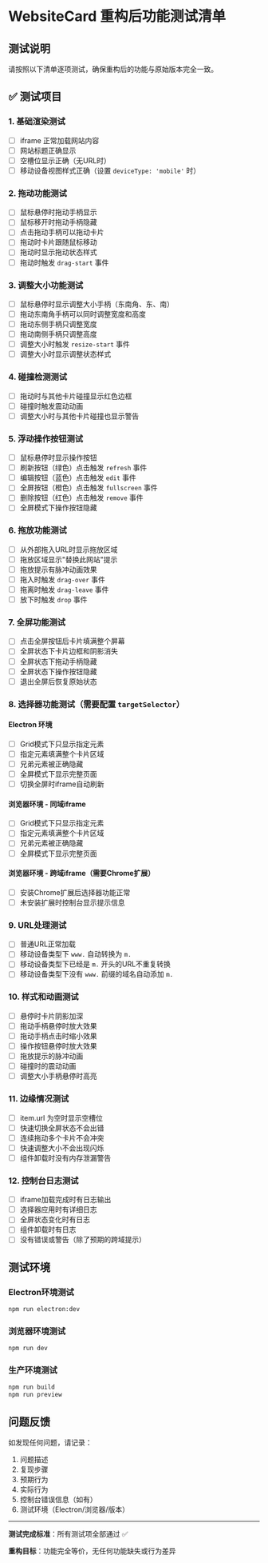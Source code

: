 # WebsiteCard 重构后功能测试清单

## 测试说明
请按照以下清单逐项测试，确保重构后的功能与原始版本完全一致。

## ✅ 测试项目

### 1. 基础渲染测试
- [ ] iframe 正常加载网站内容
- [ ] 网站标题正确显示
- [ ] 空槽位显示正确（无URL时）
- [ ] 移动设备视图样式正确（设置 `deviceType: 'mobile'` 时）

### 2. 拖动功能测试
- [ ] 鼠标悬停时拖动手柄显示
- [ ] 鼠标移开时拖动手柄隐藏
- [ ] 点击拖动手柄可以拖动卡片
- [ ] 拖动时卡片跟随鼠标移动
- [ ] 拖动时显示拖动状态样式
- [ ] 拖动时触发 `drag-start` 事件

### 3. 调整大小功能测试
- [ ] 鼠标悬停时显示调整大小手柄（东南角、东、南）
- [ ] 拖动东南角手柄可以同时调整宽度和高度
- [ ] 拖动东侧手柄只调整宽度
- [ ] 拖动南侧手柄只调整高度
- [ ] 调整大小时触发 `resize-start` 事件
- [ ] 调整大小时显示调整状态样式

### 4. 碰撞检测测试
- [ ] 拖动时与其他卡片碰撞显示红色边框
- [ ] 碰撞时触发震动动画
- [ ] 调整大小时与其他卡片碰撞也显示警告

### 5. 浮动操作按钮测试
- [ ] 鼠标悬停时显示操作按钮
- [ ] 刷新按钮（绿色）点击触发 `refresh` 事件
- [ ] 编辑按钮（蓝色）点击触发 `edit` 事件
- [ ] 全屏按钮（橙色）点击触发 `fullscreen` 事件
- [ ] 删除按钮（红色）点击触发 `remove` 事件
- [ ] 全屏模式下操作按钮隐藏

### 6. 拖放功能测试
- [ ] 从外部拖入URL时显示拖放区域
- [ ] 拖放区域显示"替换此网站"提示
- [ ] 拖放提示有脉冲动画效果
- [ ] 拖入时触发 `drag-over` 事件
- [ ] 拖离时触发 `drag-leave` 事件
- [ ] 放下时触发 `drop` 事件

### 7. 全屏功能测试
- [ ] 点击全屏按钮后卡片填满整个屏幕
- [ ] 全屏状态下卡片边框和阴影消失
- [ ] 全屏状态下拖动手柄隐藏
- [ ] 全屏状态下操作按钮隐藏
- [ ] 退出全屏后恢复原始状态

### 8. 选择器功能测试（需要配置 `targetSelector`）

#### Electron 环境
- [ ] Grid模式下只显示指定元素
- [ ] 指定元素填满整个卡片区域
- [ ] 兄弟元素被正确隐藏
- [ ] 全屏模式下显示完整页面
- [ ] 切换全屏时iframe自动刷新

#### 浏览器环境 - 同域iframe
- [ ] Grid模式下只显示指定元素
- [ ] 指定元素填满整个卡片区域
- [ ] 兄弟元素被正确隐藏
- [ ] 全屏模式下显示完整页面

#### 浏览器环境 - 跨域iframe（需要Chrome扩展）
- [ ] 安装Chrome扩展后选择器功能正常
- [ ] 未安装扩展时控制台显示提示信息

### 9. URL处理测试
- [ ] 普通URL正常加载
- [ ] 移动设备类型下 `www.` 自动转换为 `m.`
- [ ] 移动设备类型下已经是 `m.` 开头的URL不重复转换
- [ ] 移动设备类型下没有 `www.` 前缀的域名自动添加 `m.`

### 10. 样式和动画测试
- [ ] 悬停时卡片阴影加深
- [ ] 拖动手柄悬停时放大效果
- [ ] 拖动手柄点击时缩小效果
- [ ] 操作按钮悬停时放大效果
- [ ] 拖放提示的脉冲动画
- [ ] 碰撞时的震动动画
- [ ] 调整大小手柄悬停时高亮

### 11. 边缘情况测试
- [ ] item.url 为空时显示空槽位
- [ ] 快速切换全屏状态不会出错
- [ ] 连续拖动多个卡片不会冲突
- [ ] 快速调整大小不会出现闪烁
- [ ] 组件卸载时没有内存泄漏警告

### 12. 控制台日志测试
- [ ] iframe加载完成时有日志输出
- [ ] 选择器应用时有详细日志
- [ ] 全屏状态变化时有日志
- [ ] 组件卸载时有日志
- [ ] 没有错误或警告（除了预期的跨域提示）

## 测试环境

### Electron环境测试
```bash
npm run electron:dev
```

### 浏览器环境测试
```bash
npm run dev
```

### 生产环境测试
```bash
npm run build
npm run preview
```

## 问题反馈

如发现任何问题，请记录：
1. 问题描述
2. 复现步骤
3. 预期行为
4. 实际行为
5. 控制台错误信息（如有）
6. 测试环境（Electron/浏览器/版本）

---

**测试完成标准**：所有测试项全部通过 ✅

**重构目标**：功能完全等价，无任何功能缺失或行为差异

